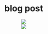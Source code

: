 <div align="center" >
<h1> blog post </h1>
  <a href= #><img src= "https://media4.giphy.com/media/ZGZRCeS149GTmdVLCH/giphy.gif?cid=790b76113f34d0e5e97b45633e9193e58825bed28fc79a92&rid=giphy.gif&ct=g"></a>
	<br>
<a href= #><img src= "https://media1.giphy.com/media/XB2AfkryzlZcuths5b/giphy.gif?cid=790b7611e9ba92f725670b317f63fc0e56cf4e0eac9eaf9e&rid=giphy.gif&ct=g"></a>
</div>